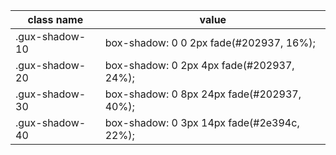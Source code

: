 | class name     | value                                      |
| -------------- | ------------------------------------------ |
| .gux-shadow-10 | box-shadow: 0 0 2px fade(#202937, 16%);    |
| .gux-shadow-20 | box-shadow: 0 2px 4px fade(#202937, 24%);  |
| .gux-shadow-30 | box-shadow: 0 8px 24px fade(#202937, 40%); |
| .gux-shadow-40 | box-shadow: 0 3px 14px fade(#2e394c, 22%); |
